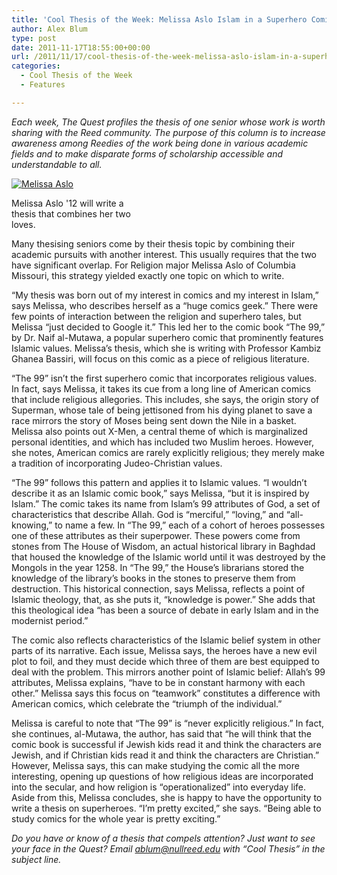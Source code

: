 ```yaml
---
title: 'Cool Thesis of the Week: Melissa Aslo Islam in a Superhero Comic'
author: Alex Blum
type: post
date: 2011-11-17T18:55:00+00:00
url: /2011/11/17/cool-thesis-of-the-week-melissa-aslo-islam-in-a-superhero-comic/
categories:
  - Cool Thesis of the Week
  - Features

---
```

_Each week, The Quest profiles the thesis of one senior whose work is worth sharing with the Reed community. The purpose of this column is to increase awareness among Reedies of the work being done in various academic fields and to make disparate forms of scholarship accessible and understandable to all._

<div id="attachment_1083" style="width: 210px" class="wp-caption alignright">
  <a href="https://i1.wp.com/www.reedquest.org/wp-content/uploads/2011/12/melissa-aslo1.jpg"><img class="size-medium wp-image-1083" title="Melissa Aslo" src="https://i1.wp.com/www.reedquest.org/wp-content/uploads/2011/12/melissa-aslo1-200x300.jpg?resize=200%2C300" alt="Melissa Aslo" data-recalc-dims="1" /></a>
  
  <p class="wp-caption-text">
    Melissa Aslo '12 will write a thesis that combines her two loves.
  </p>
</div>

Many thesising seniors come by their thesis topic by combining their academic pursuits with another interest. This usually requires that the two have significant overlap. For Religion major Melissa Aslo of Columbia Missouri, this strategy yielded exactly one topic on which to write.

“My thesis was born out of my interest in comics and my interest in Islam,” says Melissa, who describes herself as a “huge comics geek.” There were few points of interaction between the religion and superhero tales, but Melissa “just decided to Google it.” This led her to the comic book “The 99,” by Dr. Naif al-Mutawa, a popular superhero comic that prominently features Islamic values. Melissa&#8217;s thesis, which she is writing with Professor Kambiz Ghanea Bassiri, will focus on this comic as a piece of religious literature.

“The 99” isn&#8217;t the first superhero comic that incorporates religious values. In fact, says Melissa, it takes its cue from a long line of American comics that include religious allegories. This includes, she says, the origin story of Superman, whose tale of being jettisoned from his dying planet to save a race mirrors the story of Moses being sent down the Nile in a basket. Melissa also points out X-Men, a central theme of which is marginalized personal identities, and which has included two Muslim heroes. However, she notes, American comics are rarely explicitly religious; they merely make a tradition of incorporating Judeo-Christian values.

“The 99” follows this pattern and applies it to Islamic values. “I wouldn&#8217;t describe it as an Islamic comic book,” says Melissa, “but it is inspired by Islam.” The comic takes its name from Islam&#8217;s 99 attributes of God, a set of characteristics that describe Allah. God is “merciful,” “loving,” and “all-knowing,” to name a few. In “The 99,” each of a cohort of heroes possesses one of these attributes as their superpower. These powers come from stones from The House of Wisdom, an actual historical library in Baghdad that housed the knowledge of the Islamic world until it was destroyed by the Mongols in the year 1258. In “The 99,” the House&#8217;s librarians stored the knowledge of the library&#8217;s books in the stones to preserve them from destruction. This historical connection, says Melissa, reflects a point of Islamic theology, that, as she puts it, “knowledge is power.” She adds that this theological idea “has been a source of debate in early Islam and in the modernist period.”

The comic also reflects characteristics of the Islamic belief system in other parts of its narrative. Each issue, Melissa says, the heroes have a new evil plot to foil, and they must decide which three of them are best equipped to deal with the problem. This mirrors another point of Islamic belief: Allah&#8217;s 99 attributes, Melissa explains, “have to be in constant harmony with each other.” Melissa says this focus on “teamwork” constitutes a difference with American comics, which celebrate the “triumph of the individual.”

Melissa is careful to note that “The 99” is “never explicitly religious.” In fact, she continues, al-Mutawa, the author, has said that “he will think that the comic book is successful if Jewish kids read it and think the characters are Jewish, and if Christian kids read it and think the characters are Christian.” However, Melissa says, this can make studying the comic all the more interesting, opening up questions of how religious ideas are incorporated into the secular, and how religion is “operationalized” into everyday life. Aside from this, Melissa concludes, she is happy to have the opportunity to write a thesis on superheroes. “I&#8217;m pretty excited,” she says. “Being able to study comics for the whole year is pretty exciting.”

 _Do you have or know of a thesis that compels attention? Just want to see your face in the Quest? Email_ [_&#x61;&#x62;&#x6c;&#x75;&#x6d;&#x40;<span class="oe_displaynone">null</span>&#x72;&#x65;&#x65;&#x64;&#x2e;&#x65;&#x64;&#x75;_][1] _with “Cool Thesis” in the subject line._

 [1]: mailto:&#x61;&#x62;&#x6c;&#x75;&#x6d;&#x40;&#x72;&#x65;&#x65;&#x64;&#x2e;&#x65;&#x64;&#x75;